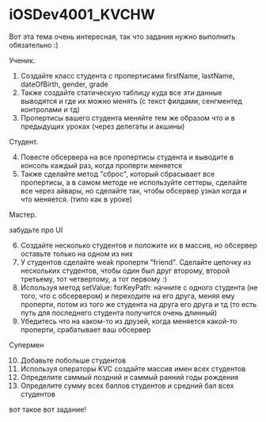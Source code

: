 # iOSDev4001_KVCHW

Вот эта тема очень интересная, так что задания нужно выполнить обязательно :)

Ученик.

1. Создайте класс студента с пропертисами firstName, lastName, dateOfBirth, gender, grade
2. Также создайте статическую таблицу куда все эти данные выводятся и где их можно менять (с текст филдами, сенгментед контролами и тд)
3. Пропертисы вашего студента меняйте тем же образом что и в предыдущих уроках (через делегаты и акшины)

Студент.

4. Повесте обсервера на все пропертисы студента и выводите в консоль каждый раз, когда проперти меняется 
5. Также сделайте метод "сброс", который сбрасывает все пропертисы, а в самом методе не используйте сеттеры, сделайте все через айвары, но сделайте так, чтобы обсервер узнал когда и что меняется. (типо как в уроке)

Мастер.

забудьте про UI

6. Создайте несколько студентов и положите их в массив, но обсервер оставьте только на одном из них
7. У студентов сделайте weak проперти "friend". Сделайте цепочку из нескольких студентов, чтобы один был друг второму, второй третьему, тот четвертому, а тот первому :)
8. Используя метод setValue: forKeyPath: начните с одного студента (не того, что с обсервером) и переходите на его друга, меняя ему проперти, потом из того же студента на друга его друга и тд (то есть путь для последнего студента получится очень длинный)
9. Убедитесь что на каком-то из друзей, когда меняется какой-то проперти, срабатывает ваш обсервер

Супермен

10. Добавьте побольше студентов
11. Используя операторы KVC создайте массив имен всех студентов
12. Определите саммый поздний и саммый ранний годы рождения
13. Определите сумму всех баллов студентов и средний бал всех студентов

вот такое вот задание!
